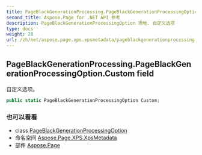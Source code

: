 ```yaml
---
title: PageBlackGenerationProcessing.PageBlackGenerationProcessingOption.Custom
second_title: Aspose.Page for .NET API 参考
description: PageBlackGenerationProcessingOption 场地. 自定义选项
type: docs
weight: 20
url: /zh/net/aspose.page.xps.xpsmetadata/pageblackgenerationprocessing.pageblackgenerationprocessingoption/custom/
---
```

## PageBlackGenerationProcessing.PageBlackGenerationProcessingOption.Custom field

自定义选项。

```csharp
public static PageBlackGenerationProcessingOption Custom;
```

### 也可以看看

* class [PageBlackGenerationProcessingOption](../)
* 命名空间 [Aspose.Page.XPS.XpsMetadata](../../pageblackgenerationprocessing.pageblackgenerationprocessingoption/)
* 部件 [Aspose.Page](../../../)


